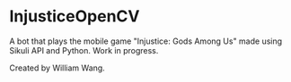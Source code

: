 # InjusticeOpenCV

A bot that plays the mobile game "Injustice: Gods Among Us" made using Sikuli API and Python. Work in progress. 

Created by William Wang.
